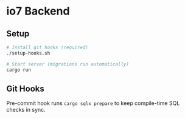 # io7 Backend

## Setup

```bash
# Install git hooks (required)
./setup-hooks.sh

# Start server (migrations run automatically)
cargo run
```

## Git Hooks

Pre-commit hook runs `cargo sqlx prepare` to keep compile-time SQL checks in sync.